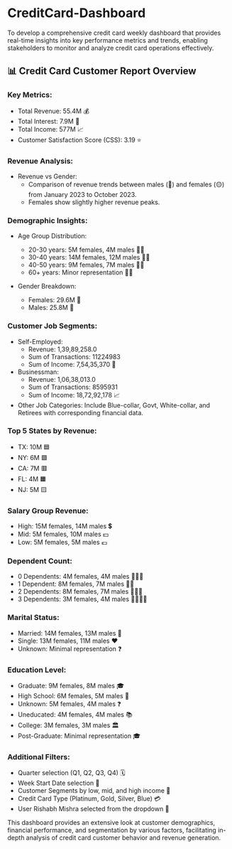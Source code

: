 # CreditCard-Dashboard

To develop a comprehensive credit card weekly dashboard that provides real-time insights into key performance metrics and trends, enabling stakeholders to monitor and analyze credit card operations effectively.



## 📊 Credit Card Customer Report Overview

### Key Metrics:
- Total Revenue: 55.4M 💰
- Total Interest: 7.9M 💸
- Total Income: 577M 📈
- Customer Satisfaction Score (CSS): 3.19 ⭐

### Revenue Analysis:
- Revenue vs Gender:
  - Comparison of revenue trends between males (🔵) and females (🟡) from January 2023 to October 2023. 
  - Females show slightly higher revenue peaks.

### Demographic Insights:
- Age Group Distribution:
  - 20-30 years: 5M females, 4M males 🧑👩
  - 30-40 years: 14M females, 12M males 🧔👩
  - 40-50 years: 9M females, 7M males 👨👩
  - 60+ years: Minor representation 👴👵

- Gender Breakdown:
  - Females: 29.6M 👩
  - Males: 25.8M 👨

### Customer Job Segments:
- Self-Employed:
  - Revenue: 1,39,89,258.0
  - Sum of Transactions: 11224983
  - Sum of Income: 7,54,35,370 💼
- Businessman:
  - Revenue: 1,06,38,013.0
  - Sum of Transactions: 8595931
  - Sum of Income: 18,72,92,178 📈
- Other Job Categories: Include Blue-collar, Govt, White-collar, and Retirees with corresponding financial data.

### Top 5 States by Revenue:
- TX: 10M 🟦
- NY: 6M 🟩
- CA: 7M 🟥
- FL: 4M 🟧
- NJ: 5M 🟨

### Salary Group Revenue:
- High: 15M females, 14M males 💲
- Mid: 5M females, 10M males 💵
- Low: 5M females, 5M males 💶

### Dependent Count:
- 0 Dependents: 4M females, 4M males 👨‍👩‍👦
- 1 Dependent: 8M females, 7M males 👩‍👧
- 2 Dependents: 8M females, 7M males 👨‍👧‍👧
- 3 Dependents: 3M females, 4M males 👨‍👩‍👧‍👧

### Marital Status:
- Married: 14M females, 13M males 💍
- Single: 13M females, 11M males ❤️
- Unknown: Minimal representation ❓

### Education Level:
- Graduate: 9M females, 8M males 🎓
- High School: 6M females, 5M males 🏫
- Unknown: 5M females, 4M males ❓
- Uneducated: 4M females, 4M males 📚
- College: 3M females, 3M males 🏛️
- Post-Graduate: Minimal representation 🎓

### Additional Filters:
- Quarter selection (Q1, Q2, Q3, Q4) 🗓️
- Week Start Date selection 📅
- Customer Segments by low, mid, and high income 🤑
- Credit Card Type (Platinum, Gold, Silver, Blue) 💳
- User Rishabh Mishra selected from the dropdown 👤

This dashboard provides an extensive look at customer demographics, financial performance, and segmentation by various factors, facilitating in-depth analysis of credit card customer behavior and revenue generation.

